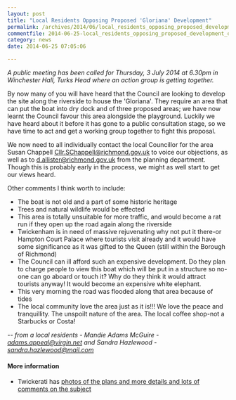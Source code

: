 ```yaml
---
layout: post
title: "Local Residents Opposing Proposed 'Gloriana' Development"
permalink: /archives/2014/06/local_residents_opposing_proposed_development_of_g.html
commentfile: 2014-06-25-local_residents_opposing_proposed_development_of_g
category: news
date: 2014-06-25 07:05:06

---
```


*A public meeting has been called for Thursday, 3 July 2014 at 6.30pm in Winchester Hall, Turks Head where an action group is getting together.*

By now many of you will have heard that the Council are looking to develop the site along the riverside to house the 'Gloriana'. They require an area that can put the boat into dry dock and of three proposed areas; we have now learnt the Council favour this area alongside the playground. Luckily we have heard about it before it has gone to a public consultation stage, so we have time to act and get a working group together to fight this proposal.

We now need to all individually contact the local Councillor for the area Susan Chappell <Cllr.SChappell@richmond.gov.uk> to voice our objections, as well as to <d.allister@richmond.gov.uk> from the planning department. Though this is probably early in the process, we might as well start to get our views heard.

Other comments I think worth to include:

-   The boat is not old and a part of some historic heritage
-   Trees and natural wildlife would be effected
-   This area is totally unsuitable for more traffic, and would become a rat run if they open up the road again along the riverside
-   Twickenham is in need of massive rejuvenating why not put it there-or Hampton Court Palace where tourists visit already and it would have some significance as it was gifted to the Queen (still within the Borough of Richmond)
-   The Council can ill afford such an expensive development. Do they plan to charge people to view this boat which will be put in a structure so no-one can go aboard or touch it? Why do they think it would attract tourists anyway! It would become an expensive white elephant.
-   This very morning the road was flooded along that area because of tides
-   The local community love the area just as it is!!! We love the peace and tranquillity. The unspoilt nature of the area. The local coffee shop-not a Starbucks or Costa!

<cite>-- from a local residents - Mandie Adams McGuire - <adams.appeal@virgin.net> and Sandra Hazlewood - [sandra.hazlewood@mail.com](mailto:sandra.hazlewood@mail.com</cite>)

#### More information

-   Twickerati has [photos of the plans and more details and lots of comments on the subject](https://twickerati.wordpress.com/2014/06/22/the-twickenham-gloriana-boat-house-experience)
